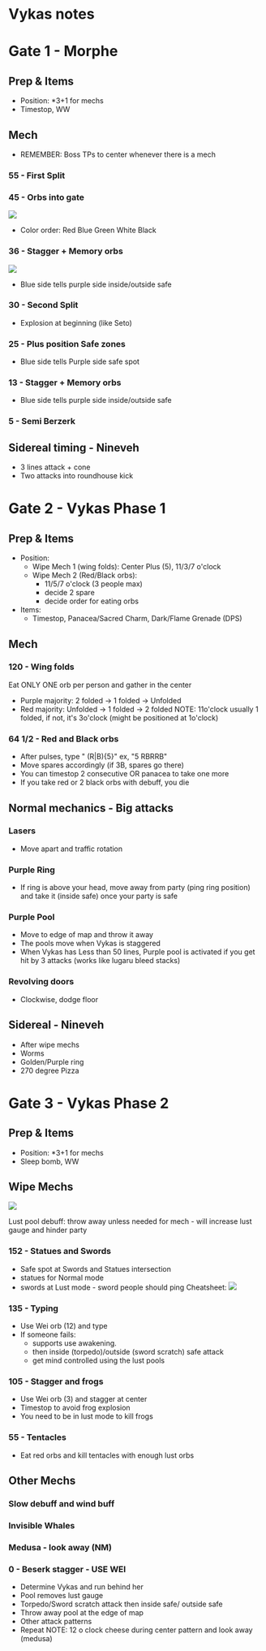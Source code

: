 # Vykas notes
# Gate 1 - Morphe
## Prep & Items
- Position: *3+1 for mechs
- Timestop, WW
## Mech
- REMEMBER: Boss TPs to center whenever there is a mech
### 55 - First Split
### 45 - Orbs into gate
![](https://i.imgur.com/sfggDBJ.png)
- Color order: Red Blue Green White Black
### 36 - Stagger + Memory orbs
![](https://i.imgur.com/p4ecJ5y.png)
- Blue side tells purple side inside/outside safe
### 30 - Second Split
- Explosion at beginning (like Seto)
### 25 - Plus position Safe zones
- Blue side tells Purple side safe spot
### 13 - Stagger + Memory orbs
- Blue side tells purple side inside/outside safe
### 5 - Semi Berzerk
## Sidereal timing - Nineveh
- 3 lines attack + cone
- Two attacks into roundhouse kick

# Gate 2 - Vykas Phase 1
## Prep & Items
- Position:
  - Wipe Mech 1 (wing folds): Center Plus (5), 11/3/7 o'clock
  - Wipe Mech 2 (Red/Black orbs): 
    - 11/5/7 o'clock (3 people max)
    - decide 2 spare
    - decide order for eating orbs
- Items:
  - Timestop, Panacea/Sacred Charm, Dark/Flame Grenade (DPS)
## Mech
### 120 - Wing folds
Eat ONLY ONE orb per person and gather in the center
- Purple majority: 2 folded -> 1 folded -> Unfolded
- Red majority: Unfolded -> 1 folded -> 2 folded
NOTE: 11o'clock usually 1 folded, if not, it's 3o'clock (might be positioned at 1o'clock)
### 64 1/2 - Red and Black orbs
- After pulses, type "<pos> (R|B){5}" ex, "5 RBRRB"
- Move spares accordingly (if 3B, spares go there)
- You can timestop 2 consecutive OR panacea to take one more
- If you take red or 2 black orbs with debuff, you die
## Normal mechanics - Big attacks
### Lasers
- Move apart and traffic rotation
### Purple Ring
- If ring is above your head, move away from party (ping ring position) and take it (inside safe) once your party is safe
### Purple Pool
- Move to edge of map and throw it away
- The pools move when Vykas is staggered
- When Vykas has Less than 50 lines, Purple pool is activated if you get hit by 3 attacks (works like lugaru bleed stacks)
### Revolving doors
- Clockwise, dodge floor 
## Sidereal - Nineveh
- After wipe mechs
- Worms
- Golden/Purple ring
- 270 degree Pizza

# Gate 3 - Vykas Phase 2
## Prep & Items
- Position: *3+1 for mechs
- Sleep bomb, WW
## Wipe Mechs
![](https://i.imgur.com/8zSw2ap.png)

Lust pool debuff: throw away unless needed for mech - will increase lust gauge and hinder party
### 152 - Statues and Swords
- Safe spot at Swords and Statues intersection
- statues for Normal mode
- swords at Lust mode - sword people should ping
Cheatsheet: ![](https://i.imgur.com/o5WnCV2.png)
### 135 - Typing 
- Use Wei orb (12) and type
- If someone fails:
  - supports use awakening. 
  - then inside (torpedo)/outside (sword scratch) safe attack
  - get mind controlled using the lust pools
### 105 - Stagger and frogs
- Use Wei orb (3) and stagger at center
- Timestop to avoid frog explosion
- You need to be in lust mode to kill frogs
### 55 - Tentacles
- Eat red orbs and kill tentacles with enough lust orbs
## Other Mechs
### Slow debuff and wind buff
### Invisible Whales 
### Medusa - look away (NM)
### 0 - Beserk stagger - USE WEI
- Determine Vykas and run behind her
- Pool removes lust gauge
- Torpedo/Sword scratch attack then inside safe/ outside safe
- Throw away pool at the edge of map
- Other attack patterns
- Repeat
NOTE: 12 o clock cheese during center pattern and look away (medusa) 
